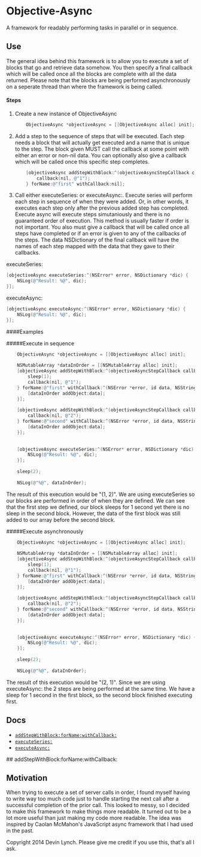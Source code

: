 Objective-Async
===============

A framework for readably performing tasks in parallel or in sequence. 


## Use
The general idea behind this framework is to allow you to execute a set of blocks that go and retrieve data somehow.  You then specify a final callback which will be called once all the blocks are complete with all the data returned.  Please note that the blocks are being performed asynchronously on a seperate thread than where the framework is being called.

#### Steps
1. Create a new instance of ObjectiveAsync
    ```objectivec
        ObjectiveAsync *objectiveAsync = [[ObjectiveAsync alloc] init];
    ```
2. Add a step to the sequence of steps that will be executed.  Each step needs a block that will actually get executed and a name that is unique to the step.  The block given MUST call the callback at some point with either an error or non-nil data.  You can optionally also give a callback which will be called once this specific step completes.
    ```objectivec
        [objectiveAsync addStepWithBlock:^(objectiveAsyncStepCallback callback) {
            callback(nil, @"1");
        } forName:@"first" withCallback:nil];
    ```

3. Call either executeSeries: or executeAsync:.  Execute series will perform each step in sequence of when they were added.  Or, in other words, it executes each step only after the previous added step has completed.  Execute async will execute steps simutaniously and there is no guaranteed order of execution.  This method is usually faster if order is not important.  You also must give a callback that will be called once all steps have completed or if an error is given to any of the callbacks of the steps.  The data NSDictionary of the final callback will have the names of each step mapped with the data that they gave to their callbacks.

executeSeries:
```objectivec
[objectiveAsync executeSeries:^(NSError* error, NSDictionary *dic) {
    NSLog(@"Result: %@", dic);
}];
```

executeAsync:
```objectivec
[objectiveAsync executeAsync:^(NSError* error, NSDictionary *dic) {
    NSLog(@"Result: %@", dic);
}];
```

####Examples

#####Execute in sequence

```objectivec
    ObjectiveAsync *objectiveAsync = [[ObjectiveAsync alloc] init];
    
    NSMutableArray *dataInOrder = [[NSMutableArray alloc] init];
    [objectiveAsync addStepWithBlock:^(objectiveAsyncStepCallback callback) {
        sleep(1);
        callback(nil, @"1");
    } forName:@"first" withCallback:^(NSError *error, id data, NSString *queryName){
        [dataInOrder addObject:data];
    }];
    
    [objectiveAsync addStepWithBlock:^(objectiveAsyncStepCallback callback) {
        callback(nil, @"2");
    } forName:@"second" withCallback:^(NSError *error, id data, NSString *queryName){
        [dataInOrder addObject:data];
    }];
    
    
    [objectiveAsync executeSeries:^(NSError* error, NSDictionary *dic) {
        NSLog(@"Result: %@", dic);
    }];
    
    sleep(2);
    
    NSLog(@"%@", dataInOrder);
```

The result of this execution would be "(1, 2)".  We are using executeSeries so our blocks are performed in order of when they are defined.  We can see that the first step we defined, our block sleeps for 1 second yet there is no sleep in the second block.  However, the data of the first block was still added to our array before the second block.




#####Execute asynchronously

```objectivec
    ObjectiveAsync *objectiveAsync = [[ObjectiveAsync alloc] init];
    
    NSMutableArray *dataInOrder = [[NSMutableArray alloc] init];
    [objectiveAsync addStepWithBlock:^(objectiveAsyncStepCallback callback) {
        sleep(1);
        callback(nil, @"1");
    } forName:@"first" withCallback:^(NSError *error, id data, NSString *queryName){
        [dataInOrder addObject:data];
    }];
    
    [objectiveAsync addStepWithBlock:^(objectiveAsyncStepCallback callback) {
        callback(nil, @"2");
    } forName:@"second" withCallback:^(NSError *error, id data, NSString *queryName){
        [dataInOrder addObject:data];
    }];
    
    
    [objectiveAsync executeAsync:^(NSError* error, NSDictionary *dic) {
        NSLog(@"Result: %@", dic);
    }];
    
    sleep(2);
    
    NSLog(@"%@", dataInOrder);
```
The result of this execution would be "(2, 1)".  Since we are using executeAsync: the 2 steps are being performed at the same time.  We have a sleep for 1 second in the first block, so the second block finished executing first.


## Docs

* [`addStepWithBlock:forName:withCallback:`](#addStepWithBlock)
* [`executeSeries:`](#executeSeries)
* [`executeAsync:`](#executeAsync)


<a name="addStepWithBlock" />
## addStepWithBlock:forName:withCallback:
    
Motivation
-----
When trying to execute a set of server calls in order, I found myself having to write way too much code just to handle starting the next call after a successful completion of the prior call.  This looked to messy, so I decided to make this framework to make things more readable.  It turned out to be a lot more useful than just making my code more readable.  The idea was inspired by Caolan McMahon's JavaScript async framework that I had used in the past.


Copyright 2014 Devin Lynch.  Please give me credit if you use this, that's all I ask.
